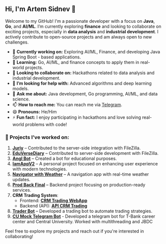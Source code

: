 ## Hi, I'm Artem Sidnev 👋

Welcome to my GitHub! I'm a passionate developer with a focus on **Java**, **Go**, and **AI/ML**. I’m currently exploring **finance** and looking to collaborate on exciting projects, especially in **data analysis** and **industrial development**. I actively contribute to open-source projects and am always open to new challenges.

- 🔭 **Currently working on:** Exploring AI/ML, Finance, and developing Java Spring Boot - based applications.
- 🌱 **Learning:** Go, AI/ML, and finance concepts to apply them in real-world projects.
- 👯 **Looking to collaborate on:** Hackathons related to data analysis and industrial development.
- 🤔 **I’m looking for help with:** Advanced algorithms and deep learning models.
- 💬 **Ask me about:** Java development, Go programming, AI/ML, and data science.
- 📫 **How to reach me:** You can reach me via [Telegram](https://t.me/sidnevart).
- 😄 **Pronouns:** He/Him
- ⚡ **Fun fact:** I enjoy participating in hackathons and love solving real-world problems with code!

### 🚀 Projects I’ve worked on:
1. [**Juriy**](https://github.com/arklual/juriy) – Contributed to the server-side integration with FileZilla.
2. [**EduVerseDiary**](https://github.com/arklual/EduVerseDiary) – Contributed to server-side development with FileZilla.
3. [**Angl Bot**](https://github.com/arklual/angl_bot) – Created a bot for educational purposes.
4. [**IamAppV2**](https://github.com/artemka-web3/IamAppV2) – A personal project focused on enhancing user experience with modern technologies.
5. [**Navigator with Weather**](https://github.com/artemka-web3/navigator_with_weather) – A navigation app with real-time weather updates.
6. [**Prod Back Final**](https://github.com/artemka-web3/prod_back_final) – Backend project focusing on production-ready services.
7. **CRM Trading System**:
   - Frontend: [**CRM Trading WebApp**](https://github.com/artemka-web3/crm_trading_webapp)
   - Backend (API): [**API CRM Trading**](https://github.com/artemka-web3/api_crm_trading)
8. [**Trader Bot**](https://github.com/artemka-web3/trader_bot) – Developed a trading bot to automate trading strategies.
9. [**CU Mock Telegram Bot**](https://github.com/Txpho0n/prump_2.0/tree/dev) - Developed a telegram bot for T-Bank career center and Central University. Worked with multithreading and JBDC

Feel free to explore my projects and reach out if you're interested in collaborating!
